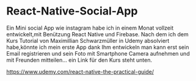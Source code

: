 # React-Native-Social-App
Ein Mini social App wie instagram habe ich in einem Monat vollzeit entwickelt,mit Benützung React Native und Firebase.
Nach dem ich dem Kurs Tutorial von Maximillian Schwarzmüller in Udemy absolviert habe,könnte ich mein erste App dank Ihm entwickeln
man kann erst sein Email registrieren und sein Foto mit Smartphone Camera aufnehmen und mit Freunden mitteilen...
ein Link für den Kurs steht unten.

https://www.udemy.com/react-native-the-practical-guide/
